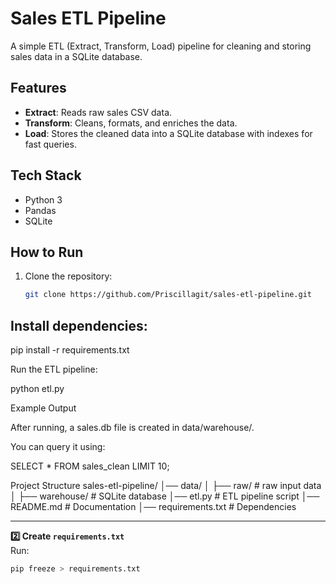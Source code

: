 # Sales ETL Pipeline

A simple ETL (Extract, Transform, Load) pipeline for cleaning and storing sales data in a SQLite database.

## Features
- **Extract**: Reads raw sales CSV data.
- **Transform**: Cleans, formats, and enriches the data.
- **Load**: Stores the cleaned data into a SQLite database with indexes for fast queries.

## Tech Stack
- Python 3
- Pandas
- SQLite

## How to Run
1. Clone the repository:
   ```bash
   git clone https://github.com/Priscillagit/sales-etl-pipeline.git

## Install dependencies:

pip install -r requirements.txt


Run the ETL pipeline:

python etl.py

Example Output

After running, a sales.db file is created in data/warehouse/.

You can query it using:

SELECT * FROM sales_clean LIMIT 10;

Project Structure
sales-etl-pipeline/
│── data/
│   ├── raw/                # raw input data
│   ├── warehouse/          # SQLite database
│── etl.py                  # ETL pipeline script
│── README.md               # Documentation
│── requirements.txt        # Dependencies


---

**2️⃣ Create `requirements.txt`**  
Run:
```bash
pip freeze > requirements.txt


